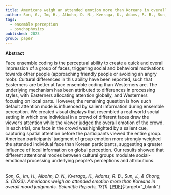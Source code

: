 ```yaml
---
title: Americans weigh an attended emotion more than Koreans in overall mood judgments
author: Son, G., Im, H., Albohn, D. N., Kveraga, K., Adams, R. B., Sun, J., & Chong, S.
tags:
  - ensemble perception
  - psychophysics
published: 2023
group: paper
---
```



**Abstract**

Face ensemble coding is the perceptual ability to create a quick and overall impression of a group of faces, triggering social and behavioral motivations towards other people 
(approaching friendly people or avoiding an angry mob). Cultural differences in this ability have been reported, such that Easterners are better at face ensemble coding than 
Westerners are. The underlying mechanism has been attributed to differences in processing styles, with Easterners allocating attention globally, and Westerners focusing on local 
parts. However, the remaining question is how such default attention mode is influenced by salient information during ensemble perception. We created visual displays that 
resembled a real-world social setting in which one individual in a crowd of different faces drew the viewer’s attention while the viewer judged the overall emotion of the crowd. 
In each trial, one face in the crowd was highlighted by a salient cue, capturing spatial attention before the participants viewed the entire group. American participants’ judgment 
of group emotion more strongly weighed the attended individual face than Korean participants, suggesting a greater influence of local information on global perception. Our results 
showed that different attentional modes between cultural groups modulate social-emotional processing underlying people’s perceptions and attributions.
<br><br>

*Son, G., Im, H., Albohn, D. N., Kveraga, K., Adams, R. B., Sun, J., & Chong, S. (2023). Americans weigh an attended emotion more than Koreans in overall mood judgments. Scientific Reports, 13(1).* [[PDF]](https://doi.org/10.1038/s41598-023-46723-7){:target="_blank"}
